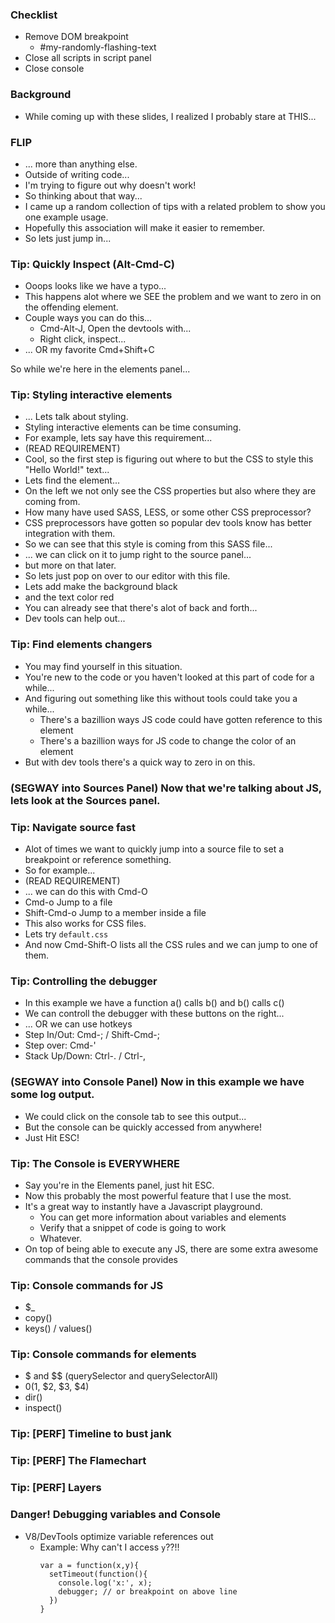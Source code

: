 ### Checklist

- Remove DOM breakpoint
  - #my-randomly-flashing-text
- Close all scripts in script panel
- Close console <esc>

### Background

- While coming up with these slides, I realized I probably stare at THIS...

### FLIP

- ... more than anything else.
- Outside of writing code...
- I'm trying to figure out why doesn't work!
- So thinking about that way...
- I came up a random collection of tips with a related problem to show you one example usage.
- Hopefully this association will make it easier to remember.
- So lets just jump in...

### Tip: Quickly Inspect (Alt-Cmd-C)

- Ooops looks like we have a typo...
- This happens alot where we SEE the problem and we want to zero in on the offending element.
- Couple ways you can do this...
  - Cmd-Alt-J, Open the devtools with...
  - Right click, inspect...
- ... OR my favorite Cmd+Shift+C

So while we're here in the elements panel...

### Tip: Styling interactive elements

- ... Lets talk about styling.
- Styling interactive elements can be time consuming.
- For example, lets say have this requirement...
- (READ REQUIREMENT)
- Cool, so the first step is figuring out where to but the CSS to style this "Hello World!" text...
- Lets find the element...
- On the left we not only see the CSS properties but also where they are coming from.
- How many have used SASS, LESS, or some other CSS preprocessor?
- CSS preprocessors have gotten so popular dev tools know has better integration with them.
- So we can see that this style is coming from this SASS file...
- ... we can click on it to jump right to the source panel...
- but more on that later.
- So lets just pop on over to our editor with this file.
- Lets add make the background black
- and the text color red
- You can already see that there's alot of back and forth...
- Dev tools can help out...

### Tip: Find elements changers

- You may find yourself in this situation.
- You're new to the code or you haven't looked at this part of code for a while...
- And figuring out something like this without tools could take you a while...
  - There's a bazillion ways JS code could have gotten reference to this element
  - There's a bazillion ways for JS code to change the color of an element
- But with dev tools there's a quick way to zero in on this.

### (SEGWAY into Sources Panel) Now that we're talking about JS, lets look at the Sources panel.

### Tip: Navigate source fast

- Alot of times we want to quickly jump into a source file to set a breakpoint or reference something.
- So for example...
- (READ REQUIREMENT)
- ... we can do this with Cmd-O
- Cmd-o Jump to a file
- Shift-Cmd-o Jump to a member inside a file
- This also works for CSS files.
- Lets try `default.css`
- And now Cmd-Shift-O lists all the CSS rules and we can jump to one of them.

### Tip: Controlling the debugger

- In this example we have a function a() calls b() and b() calls c()
- We can controll the debugger with these buttons on the right...
- ... OR we can use hotkeys
- Step In/Out: Cmd-; / Shift-Cmd-;
- Step over: Cmd-'
- Stack Up/Down: Ctrl-. / Ctrl-,

### (SEGWAY into Console Panel) Now in this example we have some log output.

- We could click on the console tab to see this output...
- But the console can be quickly accessed from anywhere!
- Just Hit ESC!

### Tip: The Console is EVERYWHERE

- Say you're in the Elements panel, just hit ESC.
- Now this probably the most powerful feature that I use the most.
- It's a great way to instantly have a Javascript playground.
  - You can get more information about variables and elements
  - Verify that a snippet of code is going to work
  - Whatever.
- On top of being able to execute any JS, there are some extra awesome commands that the console provides

### Tip: Console commands for JS

- $_
- copy()
- keys() / values()

### Tip: Console commands for elements

- $ and $$ (querySelector and querySelectorAll)
- $0 ($1, $2, $3, $4)
- dir()
- inspect()

### Tip: [PERF] Timeline to bust jank

### Tip: [PERF] The Flamechart

### Tip: [PERF] Layers

### Danger! Debugging variables and Console

- V8/DevTools optimize variable references out
  - Example: Why can't I access `y`??!!
    ```
    var a = function(x,y){
      setTimeout(function(){
        console.log('x:', x);
        debugger; // or breakpoint on above line
      })
    }
    ```
